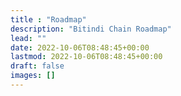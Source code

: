 ```yaml
---
title : "Roadmap"
description: "Bitindi Chain Roadmap"
lead: ""
date: 2022-10-06T08:48:45+00:00
lastmod: 2022-10-06T08:48:45+00:00
draft: false
images: []
---
```

